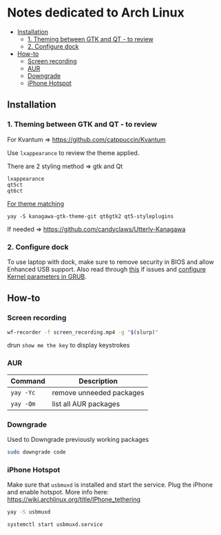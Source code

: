 # Notes dedicated to Arch Linux

<!-- toc -->

- [Installation](#installation)
    * [1. Theming between GTK and QT - to review](#1-theming-between-gtk-and-qt---to-review)
    * [2. Configure dock](#2-configure-dock)
- [How-to](#how-to)
    * [Screen recording](#screen-recording)
    * [AUR](#aur)
    * [Downgrade](#downgrade)
    * [iPhone Hotspot](#iphone-hotspot)

<!-- tocstop -->

## Installation

### 1. Theming between GTK and QT - to review

For Kvantum => <https://github.com/catppuccin/Kvantum>

Use `lxappearance` to review the theme applied.

There are 2 styling method => gtk and Qt

```
lxappearance
qt5ct
qt6ct
```

[For theme matching](https://wiki.archlinux.org/title/Uniform_look_for_Qt_and_GTK_applications#QGtkStyle)

```
yay -S kanagawa-gtk-theme-git qt6gtk2 qt5-styleplugins
```

If needed => <https://github.com/candyclaws/Utterly-Kanagawa>

### 2. Configure dock

To use laptop with dock, make sure to remove security in BIOS and allow Enhanced USB support. Also read through [this](https://community.frame.work/t/arch-caldigit-ts4-dock-xfce4-trials-tribulations-and-fixes/29117) if issues and [configure Kernel parameters in GRUB](https://forum.manjaro.org/t/how-could-i-edit-a-kernel-parameter/63241/3).

## How-to

### Screen recording

```bash
wf-recorder -f screen_recording.mp4 -g "$(slurp)"
```

drun `show me the key` to display keystrokes

### AUR

| Command   | Description              |
|-----------|--------------------------|
| `yay -Yc` | remove unneeded packages |
| `yay -Qm` | list all AUR packages    |

### Downgrade

Used to Downgrade previously working packages

```bash
sudo downgrade code
```

### iPhone Hotspot

Make sure that `usbmuxd` is installed and start the service. Plug the iPhone and enable hotspot. More info here: <https://wiki.archlinux.org/title/IPhone_tethering>

```bash
yay -S usbmuxd

systemctl start usbmuxd.service
```
